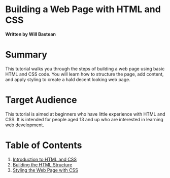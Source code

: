 # Building a Web Page with HTML and CSS

**Written by Will Bastean**

# Summary
This tutorial walks you through the steps of building a web page using basic HTML and CSS code. You will learn how to structure the page, add content, and apply styling to create a hald decent looking web page.

# Target Audience
This tutorial is aimed at beginners who have little experience with HTML and CSS. It is intended for people aged 13 and up who are interested in learning web development.

# Table of Contents
1. [Introduction to HTML and CSS](html-structure.md)
2. [Building the HTML Structure](html-structure.md)
3. [Styling the Web Page with CSS](CSS-structure.md)
